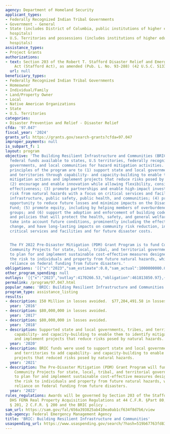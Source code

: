 ```yaml
---
agency: Department of Homeland Security
applicant_types:
- Federally Recognized Indian Tribal Governments
- Government - General
- State (includes District of Columbia, public institutions of higher education and
  hospitals)
- U.S. Territories and possessions (includes institutions of higher education and
  hospitals)
assistance_types:
- Project Grants
authorizations:
- text: Section 203 of the Robert T. Stafford Disaster Relief and Emergency Assistance
    Act (Stafford Act), as amended (Pub. L. No. 93-288) (42 U.S.C. 5133).
  url: null
beneficiary_types:
- Federally Recognized Indian Tribal Governments
- Homeowner
- Individual/Family
- Land/Property Owner
- Local
- Native American Organizations
- State
- U.S. Territories
categories:
- Disaster Prevention and Relief - Disaster Relief
cfda: '97.047'
fiscal_year: '2024'
grants_url: https://grants.gov/search-grants?cfda=97.047
improper_payments: null
is_subpart_f: 1
layout: program
objective: 'The Building Resilient Infrastructure and Communities (BRIC) program makes
  federal funds available to states, U.S territories, federally recognized tribal
  governments, and local communities for hazard mitigation activities. The guiding
  principles of the program are to (1) support state and local governments, tribes,
  and territories through capability- and capacity-building to enable them to identify
  mitigation actions and implement projects that reduce risks posed by natural hazards;
  (2) encourage and enable innovation while allowing flexibility, consistency, and
  effectiveness; (3) promote partnerships and enable high-impact investments to reduce
  risk from natural hazards with a focus on critical services and facilities, public
  infrastructure, public safety, public health, and communities; (4) provide a significant
  opportunity to reduce future losses and minimize impacts on the Disaster Relief
  Fund; (5) promote equity, including by helping members of overburdened and underservedvulnerable
  groups; and (6) support the adoption and enforcement of building codes, standards,
  and policies that will protect the health, safety, and general welfare of the public,
  take into account future conditions, prominently including the effects of climate
  change, and have long-lasting impacts on community risk reduction, including for
  critical services and facilities and for future disaster costs.


  The FY 2022 Pre-Disaster Mitigation (PDM) Grant Program is to fund Congressional
  Community Projects for state, local, tribal, and territorial government efforts
  to plan for and implement sustainable cost-effective measures designed to reduce
  the risk to individuals and property from future natural hazards, while also reducing
  reliance on federal funding from future disasters.'
obligations: '[{"x":"2023","sam_estimate":0.0,"sam_actual":1000000000.0,"usa_spending_actual":483610732.29},{"x":"2024","sam_estimate":0.0,"sam_actual":0.0,"usa_spending_actual":554502375.74},{"x":"2025","sam_estimate":0.0,"sam_actual":0.0,"usa_spending_actual":139766769.81}]'
other_program_spending: null
outlays: '[{"x":"2023","outlay":4170266.53,"obligation":461813850.97},{"x":"2024","outlay":98114528.73,"obligation":606707305.55},{"x":"2025","outlay":4485236.69,"obligation":31374047.0}]'
permalink: /program/97.047.html
popular_name: 'BRIC: Building Resilient Infrastructure and Communities'
program_type: assistance_listing
results:
- description: 150 Million in losses avoided.  $77,204,491.58 in losses avoided.
  year: '2016'
- description: $80,000,000 in losses avoided.
  year: '2017'
- description: $80,000,000 in losses avoided.
  year: '2018'
- description: Supported state and local governments, tribes, and territories through
    capability- and capacity-building to enable them to identify mitigation actions
    and implement projects that reduce risks posed by natural hazards.
  year: '2020'
- description: BRIC funds were used to support state and local governments, tribes,
    and territories to add capability- and capacity-building to enable them to implement
    projects that reduced risks posed by natural hazards.
  year: '2021'
- description: The Pre-Disaster Mitigation (PDM) Grant Program will fund Congressional
    Community Projects for state, local, tribal, and territorial government efforts
    to plan for and implement sustainable cost-effective measures designed to reduce
    the risk to individuals and property from future natural hazards, while also reducing
    reliance on federal funding from future disasters.
  year: '2022'
rules_regulations: Awards will be governed by Section 203 of the Stafford Act; the
  DHS FEMA Real Property Acquisition Regulations at 44 C.F.R. §Part 80;,  44 C.F.R.
  § 201, 2 C.F.R. § 200 and the BRIC policy .
sam_url: https://sam.gov/fal/656a393825ab410ea0ab1cf634f8d7b6/view
sub-agency: Federal Emergency Management Agency
title: 'BRIC: Building Resilient Infrastructure and Communities'
usaspending_url: https://www.usaspending.gov/search/?hash=519b67763fd831b10f4f9c040b255446
---
```

